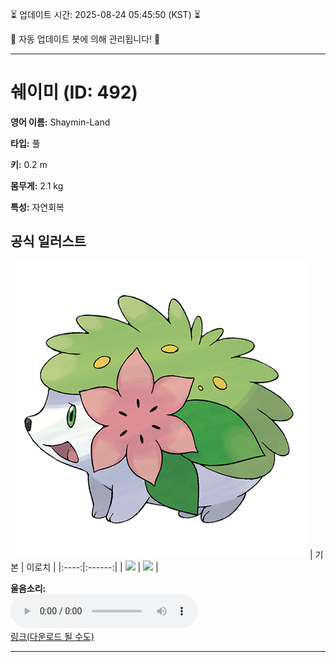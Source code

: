 
⏳ 업데이트 시간: 2025-08-24 05:45:50 (KST) ⏳

🤖 자동 업데이트 봇에 의해 관리됩니다! 🤖

---

# 쉐이미 (ID: 492)
**영어 이름:** Shaymin-Land

**타입:** 풀

**키:** 0.2 m

**몸무게:** 2.1 kg

**특성:** 자연회복

## 공식 일러스트
![](https://raw.githubusercontent.com/PokeAPI/sprites/master/sprites/pokemon/other/official-artwork/492.png)
| 기본 | 이로치 |
|:----:|:------:|
| <img src="https://raw.githubusercontent.com/PokeAPI/sprites/master/sprites/pokemon/492.png" width="200"> | <img src="https://raw.githubusercontent.com/PokeAPI/sprites/master/sprites/pokemon/shiny/492.png" width="200"> |

**울음소리:**<br><audio controls src="https://raw.githubusercontent.com/PokeAPI/cries/main/cries/pokemon/latest/492.ogg"></audio><br> [링크(다운로드 될 수도)](https://raw.githubusercontent.com/PokeAPI/cries/main/cries/pokemon/latest/492.ogg)


---
